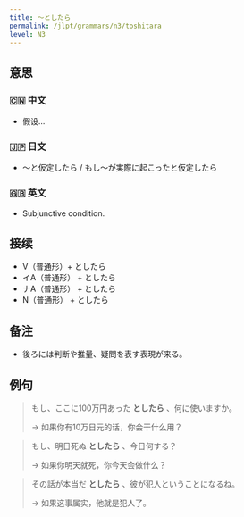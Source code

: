 ```yaml
---
title: 〜としたら
permalink: /jlpt/grammars/n3/toshitara
level: N3
---
```


## 意思

### 🇨🇳 中文

- 假设...

### 🇯🇵 日文

- 〜と仮定したら / もし〜が実際に起こったと仮定したら

### 🇬🇧 英文

- Subjunctive condition.

## 接续

- V（普通形）+ としたら
- イA（普通形） + としたら
- ナA（普通形） + としたら
- N（普通形） + としたら

## 备注

- 後ろには判断や推量、疑問を表す表現が来る。

## 例句

> もし、ここに100万円あった **としたら** 、何に使いますか。
>
> → 如果你有10万日元的话，你会干什么用？

> もし、明日死ぬ **としたら** 、今日何する？
>
> → 如果你明天就死，你今天会做什么？

> その話が本当だ **としたら** 、彼が犯人ということになるね。
>
> → 如果这事属实，他就是犯人了。

